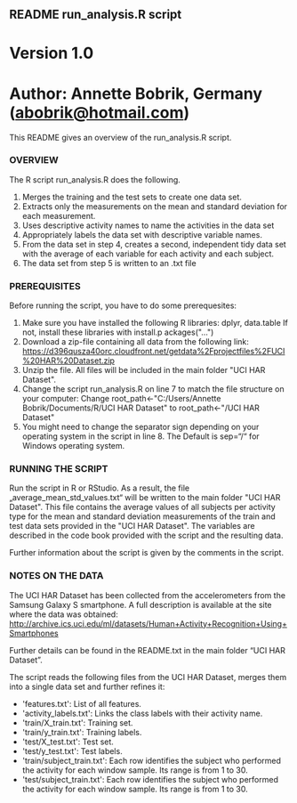## README run_analysis.R script
Version 1.0
==================================================================
Author: Annette Bobrik, Germany (abobrik@hotmail.com)
==================================================================

This README gives an overview of the run_analysis.R script.

### OVERVIEW 

The R script run_analysis.R does the following. 
1.	Merges the training and the test sets to create one data set.
2.	Extracts only the measurements on the mean and standard deviation for each measurement. 
3.	Uses descriptive activity names to name the activities in the data set
4.	Appropriately labels the data set with descriptive variable names. 
5.	From the data set in step 4, creates a second, independent tidy data set with the average 
	of each variable for each activity and each subject.
6.	The data set from step 5 is written to an .txt file

### PREREQUISITES

Before running the script, you have to do some prerequesites:
1.	Make sure you have installed the following R libraries: dplyr, data.table
	If not, install these libraries with install.p ackages("...")
2.	Download a zip-file containing all data from the following link: 
	https://d396qusza40orc.cloudfront.net/getdata%2Fprojectfiles%2FUCI%20HAR%20Dataset.zip 
3.	Unzip the file. All files will be included in the main folder "UCI HAR Dataset".
4.	Change the script run_analysis.R on line 7 to match the file structure on your computer:
	Change root_path<-"C:/Users/Annette Bobrik/Documents/R/UCI HAR Dataset"
	to root_path<-"<path-to-main-folder>/UCI HAR Dataset"
5.	You might need to change the separator sign depending on your operating system in the script in line 8. 
	The Default is sep=“/“ for Windows operating system.

### RUNNING THE SCRIPT

Run the script in R or RStudio. As a result, the file „average_mean_std_values.txt“ will be written to the main folder "UCI HAR Dataset".
This file contains the average values of all subjects per activity type for the mean and standard deviation measurements of the train and 
test data sets provided in the "UCI HAR Dataset". The variables are described in the code book provided with the script and the resulting data.

Further information about the script is given by the comments in the script.

### NOTES ON THE DATA
The UCI HAR Dataset has been collected from the accelerometers from the Samsung Galaxy S smartphone. A full description is available at the 
site where the data was obtained: http://archive.ics.uci.edu/ml/datasets/Human+Activity+Recognition+Using+Smartphones

Further details can be found in the README.txt in the main folder “UCI HAR Dataset”.

The script reads the following files from the UCI HAR Dataset, merges them into a single data set and further refines it:
- 'features.txt': List of all features.
- 'activity_labels.txt': Links the class labels with their activity name.
- 'train/X_train.txt': Training set.
- 'train/y_train.txt': Training labels.
- 'test/X_test.txt': Test set.
- 'test/y_test.txt': Test labels.
- 'train/subject_train.txt': Each row identifies the subject who performed the activity for each window sample. Its range is from 1 to 30.
- 'test/subject_train.txt': Each row identifies the subject who performed the activity for each window sample. Its range is from 1 to 30.


